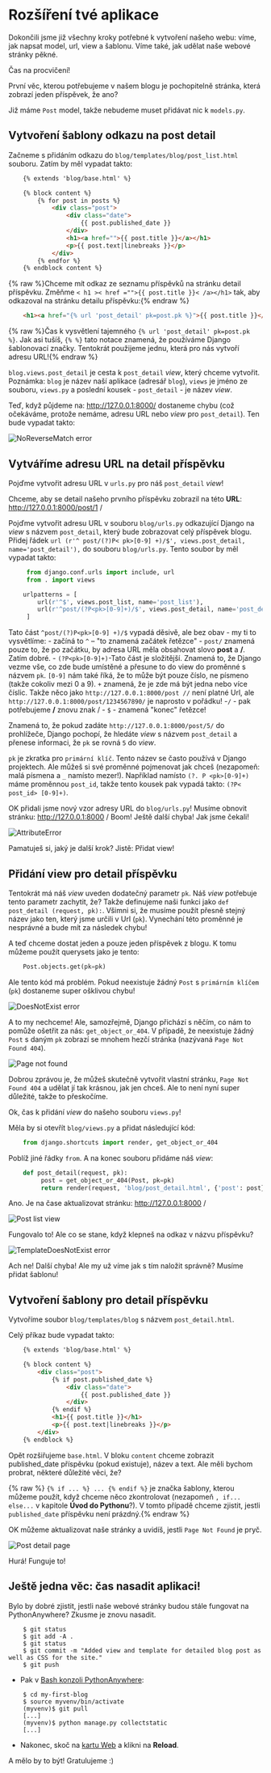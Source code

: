 # Rozšíření tvé aplikace

Dokončili jsme již všechny kroky potřebné k vytvoření našeho webu: víme, jak napsat model, url, view a šablonu. Víme také, jak udělat naše webové stránky pěkné.

Čas na procvičení!

První věc, kterou potřebujeme v našem blogu je pochopitelně stránka, která zobrazí jeden příspěvek, že ano?

Již máme `Post` model, takže nebudeme muset přidávat nic k `models.py`.

## Vytvoření šablony odkazu na post detail

Začneme s přidáním odkazu do `blog/templates/blog/post_list.html` souboru. Zatím by měl vypadat takto:

```html
    {% extends 'blog/base.html' %}

    {% block content %}
        {% for post in posts %}
            <div class="post">
                <div class="date">
                    {{ post.published_date }}
                </div>
                <h1><a href="">{{ post.title }}</a></h1>
                <p>{{ post.text|linebreaks }}</p>
            </div>
        {% endfor %}
    {% endblock content %}
```  


{% raw %}Chceme mít odkaz ze seznamu příspěvků na stránku detail příspěvku. Změňme `< h1 >< href ="">{{ post.title }}< /a></h1>` tak, aby odkazoval na stránku detailu příspěvku:{% endraw %}

```html
    <h1><a href="{% url 'post_detail' pk=post.pk %}">{{ post.title }}</a></h1>
```  

{% raw %}Čas k vysvětlení tajemného `{% url 'post_detail' pk=post.pk %}`. Jak asi tušíš, `{% %}` tato notace znamená, že používáme Django šablonovací značky. Tentokrát použijeme jednu, která pro nás vytvoří adresu URL!{% endraw %}

`blog.views.post_detail` je cesta k `post_detail` *view*, který chceme vytvořit. Poznámka: `blog` je název naší aplikace (adresář `blog`), `views` je jméno ze souboru, `views.py` a poslední kousek - `post_detail` - je název *view*.

Teď, když půjdeme na: http://127.0.0.1:8000/ dostaneme chybu (což očekáváme, protože nemáme, adresu URL nebo *view* pro `post_detail`). Ten bude vypadat takto:

![NoReverseMatch error][1]

 [1]: images/no_reverse_match2.png

## Vytváříme adresu URL na detail příspěvku

Pojďme vytvořit adresu URL v `urls.py` pro náš `post_detail` *view*!

Chceme, aby se detail našeho prvního příspěvku zobrazil na této **URL**: http://127.0.0.1:8000/post/1 /

Pojďme vytvořit adresu URL v souboru `blog/urls.py` odkazující Django na *view* s názvem `post_detail`, který bude zobrazovat celý příspěvek blogu. Přidej řádek `url (r'^ post/(?)P< pk>[0-9] +)/$', views.post_detail, name='post_detail'),` do souboru `blog/urls.py`. Tento soubor by měl vypadat takto:

```python
     from django.conf.urls import include, url
     from . import views

    urlpatterns = [
        url(r'^$', views.post_list, name='post_list'),
        url(r'^post/(?P<pk>[0-9]+)/$', views.post_detail, name='post_detail'),
     ]
```  

Tato část `^post/(?)P<pk>[0-9] +)/$` vypadá děsivě, ale bez obav - my ti to vysvětlíme: - začíná to `^` – "to znamená začátek řetězce" - `post/` znamená pouze to, že po začátku, by adresa URL měla obsahovat slovo **post** a **/**. Zatím dobré. - `(?P<pk>[0-9]+)`-Tato část je složitější. Znamená to, že Django vezme vše, co zde bude umístěné a přesune to do view do proměnné s názvem `pk`. `[0-9]` nám také říká, že to může být pouze číslo, ne písmeno (takže cokoliv mezi 0 a 9). `+` znamená, že je zde má být jedna nebo více číslic. Takže něco jako `http://127.0.0.1:8000/post //` není platné Url, ale `http://127.0.0.1:8000/post/1234567890/` je naprosto v pořádku! -`/` - pak potřebujeme **/** znovu znak / - `$` - znamená "konec" řetězce!

Znamená to, že pokud zadáte `http://127.0.0.1:8000/post/5/` do prohlížeče, Django pochopí, že hledáte *view* s názvem `post_detail` a přenese informaci, že `pk` se rovná `5` do *view*.

`pk` je zkratka pro `primární klíč`. Tento název se často používá v Django projektech. Ale můžeš si své proměnné pojmenovat jak chceš (nezapomeň: malá písmena a `_` namísto mezer!). Například namísto `(?. P <pk>[0-9]+)` máme proměnnou `post_id`, takže tento kousek pak vypadá takto: `(?P< post_id> [0-9]+)`.

OK přidali jsme nový vzor adresy URL do `blog/urls.py`! Musíme obnovit stránku: http://127.0.0.1:8000 / Boom! Ještě další chyba! Jak jsme čekali!

![AttributeError][2]

 [2]: images/attribute_error2.png

Pamatuješ si, jaký je další krok? Jistě: Přidat view!

## Přidání view pro detail příspěvku

Tentokrát má náš *view* uveden dodatečný parametr `pk`. Náš *view* potřebuje tento parametr zachytit, že? Takže definujeme naši funkci jako `def post_detail (request, pk):`. Všimni si, že musíme použít přesně stejný název jako ten, který jsme určili v Url (`pk`). Vynechání této proměnné je nesprávné a bude mít za následek chybu!

A teď chceme dostat jeden a pouze jeden příspěvek z blogu. K tomu můžeme použít querysets jako je tento:

```python
    Post.objects.get(pk=pk)
```    

Ale tento kód má problém. Pokud neexistuje žádný `Post` s `primárním klíčem` (`pk`) dostaneme super ošklivou chybu!

![DoesNotExist error][3]

 [3]: images/does_not_exist2.png

A to my nechceme! Ale, samozřejmě, Django přichází s něčím, co nám to pomůže ošetřit za nás: `get_object_or_404`. V případě, že neexistuje žádný `Post` s daným `pk` zobrazí se mnohem hezčí stránka (nazývaná `Page Not Found 404`).

![Page not found][4]

 [4]: images/404_2.png

Dobrou zprávou je, že můžeš skutečně vytvořit vlastní stránku, `Page Not Found 404` a udělat jí tak krásnou, jak jen chceš. Ale to není nyní super důležité, takže to přeskočíme.

Ok, čas k přidání *view* do našeho souboru `views.py`!

Měla by si otevřít `blog/views.py` a přidat následující kód:

```python
    from django.shortcuts import render, get_object_or_404
```    

Poblíž jiné řádky `from`. A na konec souboru přidáme náš *view*:

```python
    def post_detail(request, pk):
         post = get_object_or_404(Post, pk=pk)
         return render(request, 'blog/post_detail.html', {'post': post})
```    

Ano. Je na čase aktualizovat stránku: http://127.0.0.1:8000 /

![Post list view][5]

 [5]: images/post_list2.png

Fungovalo to! Ale co se stane, když klepneš na odkaz v názvu příspěvku?

![TemplateDoesNotExist error][6]

 [6]: images/template_does_not_exist2.png

Ach ne! Další chyba! Ale my už víme jak s tím naložit správně? Musíme přidat šablonu!

## Vytvoření šablony pro detail příspěvku

Vytvoříme soubor `blog/templates/blog` s názvem `post_detail.html`.

Celý příkaz bude vypadat takto:

```html
    {% extends 'blog/base.html' %}

    {% block content %}
        <div class="post">
            {% if post.published_date %}
                <div class="date">
                    {{ post.published_date }}
                </div>
            {% endif %}
            <h1>{{ post.title }}</h1>
            <p>{{ post.text|linebreaks }}</p>
        </div>
    {% endblock %}
```  

Opět rozšiřujeme `base.html`. V bloku `content` chceme zobrazit published_date příspěvku (pokud existuje), název a text. Ale měli bychom probrat, některé důležité věci, že?

{% raw %} `{% if ... %} ... {% endif %}` je značka šablony, kterou můžeme použít, když chceme něco zkontrolovat (nezapomeň `, if... else...` v kapitole **Úvod do Pythonu**?). V tomto případě chceme zjistit, jestli `published_date` příspěvku není prázdný.{% endraw %}

OK můžeme aktualizovat naše stránky a uvidíš, jestli `Page Not Found` je pryč.

![Post detail page][7]

 [7]: images/post_detail2.png

Hurá! Funguje to!

## Ještě jedna věc: čas nasadit aplikaci!

Bylo by dobré zjistit, jestli naše webové stránky budou stále fungovat na PythonAnywhere? Zkusme je znovu nasadit.

```
    $ git status
    $ git add -A .
    $ git status
    $ git commit -m "Added view and template for detailed blog post as well as CSS for the site."
    $ git push
```  

*   Pak v [Bash konzoli PythonAnywhere][8]:

 [8]: https://www.pythonanywhere.com/consoles/

```
    $ cd my-first-blog
    $ source myvenv/bin/activate
    (myvenv)$ git pull
    [...]
    (myvenv)$ python manage.py collectstatic
    [...]
```  

*   Nakonec, skoč na [kartu Web][9] a klikni na **Reload**.

 [9]: https://www.pythonanywhere.com/web_app_setup/

A mělo by to být! Gratulujeme :)
